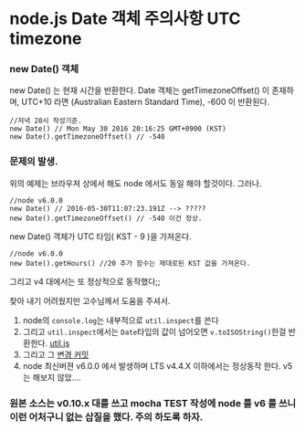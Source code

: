 # node.js Date 객체 주의사항 UTC timezone

### new Date() 객체
new Date() 는 현재 시간을 반환한다. Date 객체는 getTimezoneOffset() 이 존재하며,
UTC+10 라면 (Australian Eastern Standard Time), -600 이 반환된다.

	//저녁 20시 작성기준.
	new Date() // Mon May 30 2016 20:16:25 GMT+0900 (KST)
	new Date().getTimezoneOffset() // -540
	

### 문제의 발생.

위의 예제는 브라우져 상에서 해도 node 에서도 동일 해야 할것이다.
그러나.

	//node v6.0.0	
	new Date() // 2016-05-30T11:07:23.191Z --> ?????
	new Date().getTimezoneOffset() // -540 이건 정상.
	
new Date() 객체가 UTC 타임( KST - 9 )을 가져온다.

	//node v6.0.0	
	new Date().getHours() //20 추가 함수는 제대로된 KST 값을 가져온다.

그리고 v4 대에서는 또 정상적으로 동작했다;;

찾아 내기 어려웠지만 고수님께서 도움을 주셔서.

1. node의 `console.log`는 내부적으로 `util.inspect`를 쓴다
2. 그리고 `util.inspect`에서는 `Date`타입의 값이 넘어오면 `v.toISOString()`한걸 반환한다. [util.js](https://github.com/nodejs/node/blob/master/lib/util.js#L404)
3. 그리고 그 [변경 커밋](https://github.com/nodejs/node/commit/93d6b5fb68eae8b0912579980e17ebf0723ab2cc)
4. node 최신버젼 v6.0.0 에서 발생하며 LTS v4.4.X 이하에서는 정상동작 한다. v5 는 해보지 않았....

### 원본 소스는 v0.10.x 대를 쓰고 mocha TEST 작성에 node 를 v6 를 쓰니 이런 어처구니 없는 삽질을 했다. 주의 하도록 하자.
